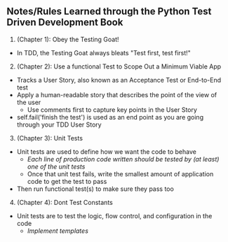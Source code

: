 ## Notes/Rules Learned through the Python Test Driven Development Book

1. (Chapter 1): Obey the Testing Goat!
  * In TDD, the Testing Goat always bleats "Test first, test first!"
2. (Chapter 2): Use a functional Test to Scope Out a Minimum Viable App
  * Tracks a User Story, also known as an Acceptance Test or End-to-End test
  * Apply a human-readable story that describes the point of the view of the user
    * Use comments first to capture key points in the User Story
  * self.fail('finish the test') is used as an end point as you are going through your TDD User Story
3. (Chapter 3): Unit Tests
  * Unit tests are used to define how we want the code to behave
    * _Each line of production code written should be tested by (at least) one of the unit tests_
    * Once that unit test fails, write the smallest amount of application code to get the test to pass
  * Then run functional test(s) to make sure they pass too
4. (Chapter 4): Dont Test Constants
  * Unit tests are to test the logic, flow control, and configuration in the code
    * _Implement templates_
